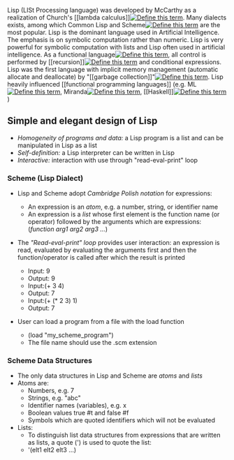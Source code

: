 Lisp (LISt Processing language) was developed by McCarthy as a realization of Church's [[lambda calculus]][![Define this term](https://www.cs.fsu.edu/~engelen/courses/COP402003/define.gif)](https://www.cs.fsu.edu/~engelen/courses/COP402003/board.html#lambdacalculus). Many dialects exists, among which Common Lisp and Scheme[![Define this term](https://www.cs.fsu.edu/~engelen/courses/COP402003/define.gif)](https://www.cs.fsu.edu/~engelen/courses/COP402003/board.html#scheme) are the most popular. Lisp is the dominant language used in Artificial Intelligence. The emphasis is on symbolic computation rather than numeric. Lisp is very powerful for symbolic computation with lists and Lisp often used in artificial intelligence. As a functional language[![Define this term](https://www.cs.fsu.edu/~engelen/courses/COP402003/define.gif)](https://www.cs.fsu.edu/~engelen/courses/COP402003/board.html#functional), all control is performed by [[recursion]][![Define this term](https://www.cs.fsu.edu/~engelen/courses/COP402003/define.gif)](https://www.cs.fsu.edu/~engelen/courses/COP402003/board.html#recursion) and conditional expressions. Lisp was the first language with implicit memory management (automatic allocate and deallocate) by "[[garbage collection]]"[![Define this term](https://www.cs.fsu.edu/~engelen/courses/COP402003/define.gif)](https://www.cs.fsu.edu/~engelen/courses/COP402003/board.html#garbagecollection). Lisp heavily influenced [[functional programming languages]] (e.g. ML[![Define this term](https://www.cs.fsu.edu/~engelen/courses/COP402003/define.gif)](https://www.cs.fsu.edu/~engelen/courses/COP402003/board.html#ml), Miranda[![Define this term](https://www.cs.fsu.edu/~engelen/courses/COP402003/define.gif)](https://www.cs.fsu.edu/~engelen/courses/COP402003/board.html#miranda), [[Haskell]][![Define this term](https://www.cs.fsu.edu/~engelen/courses/COP402003/define.gif)](https://www.cs.fsu.edu/~engelen/courses/COP402003/board.html#haskell))

## Simple and elegant design of Lisp
- *Homogeneity of programs and data:* a Lisp program is a list and can be manipulated in Lisp as a list
- *Self-definition:* a Lisp interpreter can be written in Lisp
- *Interactive:* interaction with use through "read-eval-print" loop

### Scheme (Lisp Dialect)
- Lisp and Scheme adopt _Cambridge Polish notation_ for expressions:
	- An expression is an _atom_, e.g. a number, string, or identifier name
	- An expression is a _list_ whose first element is the function name (or operator) followed by the arguments which are expressions:
		(_function arg1 arg2 arg3 ..._)
- The _"Read-eval-print" loop_ provides user interaction: an expression is read, evaluated by evaluating the arguments first and then the function/operator is called after which the result is printed
	- Input: 9
	- Output: 9
	- Input:(+ 3 4)
	- Output: 7
	- Input:(+ (* 2 3) 1)
	- Output: 7

- User can load a program from a file with the load function
	- (load "my_scheme_program")
	- The file name should use the .scm extension

### Scheme Data Structures
- The only data structures in Lisp and Scheme are *atoms* and *lists*
- Atoms are:
	- Numbers, e.g. 7
	- Strings, e.g. "abc"
	- Identifier names (variables), e.g. x
	- Boolean values true #t and false #f 
	- Symbols which are quoted identifiers which will not be evaluated
- Lists:
	- To distinguish list data structures from expressions that are written as lists, a quote (') is used to quote the list:
	- '(elt1 elt2 elt3 ...)

